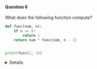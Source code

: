 #### Question 6

What does the following function compute?

```python
def func(num, n):
    if n == 0:
        return 1
    return num * func(num, n - 1)


print(func(2, 3))

```
<details>

- Answer: <code> 8</code> (computes 2×2×2=8)

- Explanation: The function multiplies base recursively until exp reaches 0.
</details>